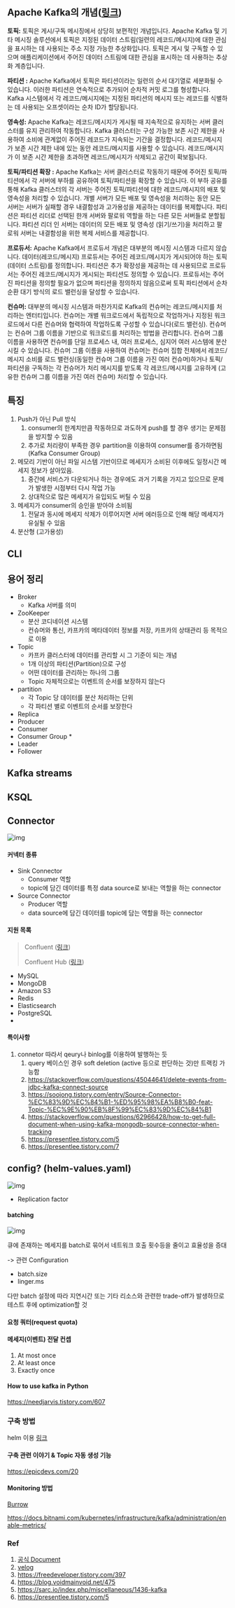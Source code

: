 ## Apache Kafka의 개념([링크](https://www.tibco.com/ko/reference-center/what-is-apache-kafka))



**토픽:** 토픽은 게시/구독 메시징에서 상당히 보편적인 개념입니다. Apache Kafka 및 기타 메시징 솔루션에서 토픽은 지정된 데이터 스트림(일련의 레코드/메시지)에 대한 관심을 표시하는 데 사용되는 주소 지정 가능한 추상화입니다. 토픽은 게시 및 구독할 수 있으며 애플리케이션에서 주어진 데이터 스트림에 대한 관심을 표시하는 데 사용하는 추상화 계층입니다.

**파티션 :** Apache Kafka에서 토픽은 파티션이라는 일련의 순서 대기열로 세분화될 수 있습니다. 이러한 파티션은 연속적으로 추가되어 순차적 커밋 로그를 형성합니다. Kafka 시스템에서 각 레코드/메시지에는 지정된 파티션의 메시지 또는 레코드를 식별하는 데 사용되는 오프셋이라는 순차 ID가 할당됩니다.

**영속성:** Apache Kafka는 레코드/메시지가 게시될 때 지속적으로 유지하는 서버 클러스터를 유지 관리하여 작동합니다. Kafka 클러스터는 구성 가능한 보존 시간 제한을 사용하여 소비에 관계없이 주어진 레코드가 지속되는 기간을 결정합니다. 레코드/메시지가 보존 시간 제한 내에 있는 동안 레코드/메시지를 사용할 수 있습니다. 레코드/메시지가 이 보존 시간 제한을 초과하면 레코드/메시지가 삭제되고 공간이 확보됩니다.

**토픽/파티션 확장 :** Apache Kafka는 서버 클러스터로 작동하기 때문에 주어진 토픽/파티션에서 각 서버에 부하를 공유하여 토픽/파티션을 확장할 수 있습니다. 이 부하 공유를 통해 Kafka 클러스터의 각 서버는 주어진 토픽/파티션에 대한 레코드/메시지의 배포 및 영속성을 처리할 수 있습니다. 개별 서버가 모든 배포 및 영속성을 처리하는 동안 모든 서버는 서버가 실패할 경우 내결함성과 고가용성을 제공하는 데이터를 복제합니다. 파티션은 파티션 리더로 선택된 한개 서버와 팔로워 역할을 하는 다른 모든 서버들로 분할됩니다. 파티션 리더 인 서버는 데이터의 모든 배포 및 영속성 (읽기/쓰기)을 처리하고 팔로워 서버는 내결함성을 위한 복제 서비스를 제공합니다.

**프로듀서:** Apache Kafka에서 프로듀서 개념은 대부분의 메시징 시스템과 다르지 않습니다. 데이터(레코드/메시지) 프로듀서는 주어진 레코드/메시지가 게시되어야 하는 토픽(데이터 스트림)를 정의합니다. 파티션은 추가 확장성을 제공하는 데 사용되므로 프로듀서는 주어진 레코드/메시지가 게시되는 파티션도 정의할 수 있습니다. 프로듀서는 주어진 파티션을 정의할 필요가 없으며 파티션을 정의하지 않음으로써 토픽 파티션에서 순차 순환 대기 방식의 로드 밸런싱을 달성할 수 있습니다.

**컨슈머:** 대부분의 메시징 시스템과 마찬가지로 Kafka의 컨슈머는 레코드/메시지를 처리하는 엔터티입니다. 컨슈머는 개별 워크로드에서 독립적으로 작업하거나 지정된 워크로드에서 다른 컨슈머와 협력하여 작업하도록 구성할 수 있습니다(로드 밸런싱). 컨슈머는 컨슈머 그룹 이름을 기반으로 워크로드를 처리하는 방법을 관리합니다. 컨슈머 그룹 이름을 사용하면 컨슈머를 단일 프로세스 내, 여러 프로세스, 심지어 여러 시스템에 분산시킬 수 있습니다. 컨슈머 그룹 이름을 사용하여 컨슈머는 컨슈머 집합 전체에서 레코드/메시지 소비를 로드 밸런싱(동일한 컨슈머 그룹 이름을 가진 여러 컨슈머)하거나 토픽/파티션을 구독하는 각 컨슈머가 처리 메시지를 받도록 각 레코드/메시지를 고유하게 (고유한 컨슈머 그룹 이름을 가진 여러 컨슈머) 처리할 수 있습니다.



## 특징

1. Push가 아닌 Pull 방식
   1. consumer의 한계치만큼 작동하므로 과도하게 push를 할 경우 생기는 문제점을 방지할 수 있음
   2. 추가로 처리량이 부족한 경우 partition을 이용하여 consumer를 증가하면됨(Kafka Consumer Group)
2. 메모리 기반이 아닌 파일 시스템 기반이므로 메세지가 소비된 이후에도 일정시간 메세지 정보가 살아있음.
   1. 중간에 서비스가 다운되거나 하는 경우에도 과거 기록을 가지고 있으므로 문제가 발생한 시점부터 다시 작업 가능
   2. 상대적으로 많은 메세지가 유입되도 버틸 수 있음
3. 메세지가 consumer의 승인을 받아야 소비됨
   1. 전달과 동시에 메세지 삭제가 이루어지면 서버 에러등으로 인해 해당 메세지가 유실될 수 있음
4. 분산형 (고가용성)



## CLI





## 용어 정리

* Broker
  * Kafka 서버를 의미
* ZooKeeper
  * 분산 코디네이션 시스템
  * 컨슈머와 통신, 카프카의 메타데이터 정보를 저장, 카프카의 상태관리 등 목적으로 이용
* Topic
  * 카프카 클러스터에 데이터를 관리할 시 그 기준이 되는 개념
  * 1개 이상의 파티션(Partition)으로 구성
  * 어떤 데이터를 관리하는 하나의 그룹
  * Topic 자체적으로는 이벤트의 순서를 보장하지 않는다 
* partition
  * 각 Topic 당 데이터를 분산 처리하는 단위
  * 각 파티션 별로 이벤트의 순서를 보장한다 
* Replica
* Producer
* Consumer
* Consumer Group
  * 
* Leader
* Follower





## Kafka streams





## KSQL





## Connector

![img](https://blog.kakaocdn.net/dn/cF4X3U/btrhVsFQhBK/uMAETh8q7SIPKPBdVjcfz0/img.png)

#### 커넥터 종류

* Sink Connector
  * Consumer 역할
  * topic에 담긴 데이터를 특정 data source로 보내는 역할을 하는 connector
* Source Connector
  * Producer 역할
  * data source에 담긴 데이터를 topic에 담는 역할을 하는 connector



#### 지원 목록

> Confluent ([링크](https://www.confluent.io/product/confluent-connectors/?utm_medium=sem&utm_source=google&utm_campaign=ch.sem_br.nonbrand_tp.prs_tgt.kafka-connectors_mt.mbm_rgn.apac_lng.eng_dv.all_con.kafka-connectors&utm_term=%2Bkafka%20%2Bconnector&creative=&device=c&placement=&gclid=CjwKCAjw5s6WBhA4EiwACGncZSdMmVKLpOkwwHaaAI9amznnuhigrv1fZ6PWJyCt2cOD-yKcOEBx9BoCQQ4QAvD_BwE))
>
> Confluent Hub ([링크](https://www.confluent.io/hub/))

* MySQL
* MongoDB
* Amazon S3
* Redis
* Elasticsearch
* PostgreSQL
* 



#### 특이사항

1. connetor 따라서 qeury나 binlog를 이용하여 발행하는 듯
   1. query 베이스인 경우 soft deletion (active 등으로 판단하는 것)만 트랙킹 가능함
   2. https://stackoverflow.com/questions/45044641/delete-events-from-jdbc-kafka-connect-source
   3. https://soojong.tistory.com/entry/Source-Connector-%EC%83%9D%EC%84%B1-%ED%95%98%EA%B8%B0-feat-Topic-%EC%9E%90%EB%8F%99%EC%83%9D%EC%84%B1
   4. https://stackoverflow.com/questions/62966428/how-to-get-full-document-when-using-kafka-mongodb-source-connector-when-tracking
   5. https://presentlee.tistory.com/5
   6. https://presentlee.tistory.com/7





## config? (helm-values.yaml)

![img](https://velog.velcdn.com/images%2Fhyeondev%2Fpost%2Fe1919472-63ec-4846-8230-abce247e5489%2Fimg%20(1).png)

* Replication factor











#### batching

![img](https://miro.medium.com/max/1155/0*qKEVr3lpoCGWlgsY.png)

큐에 존재하는 메세지를 batch로 묶어서 네트워크 호출 횟수등을 줄이고 효율성을 증대

-> 관련 Configuration

* batch.size
* linger.ms

다만 batch 설정에 따라 지연시간 또는 기타 리소스와 관련한 trade-off가 발생하므로 테스트 후에 optimization할 것



#### 요청 쿼터(request quota)





#### 메세지(이벤트) 전달 컨셉

1. At most once
2. At least once
3. Exactly once





#### How to use kafka in Python

https://needjarvis.tistory.com/607



### 구축 방법

helm 이용 [링크](https://blog.advenoh.pe.kr/cloud/%ED%97%AC%EB%A6%84%EC%9C%BC%EB%A1%9C-Kafka-%EC%84%A4%EC%B9%98%ED%95%98%EA%B8%B0/) 



#### 구축 관련 이야기 & Topic 자동 생성 기능

https://epicdevs.com/20



#### Monitoring 방법

[Burrow](https://engineering.linkedin.com/apache-kafka/burrow-kafka-consumer-monitoring-reinvented)

https://docs.bitnami.com/kubernetes/infrastructure/kafka/administration/enable-metrics/





### Ref

1. [공식 Document](https://kafka.apache.org/documentation)
2. [velog](https://velog.io/@jaehyeong/Apache-Kafka%EC%95%84%ED%8C%8C%EC%B9%98-%EC%B9%B4%ED%94%84%EC%B9%B4%EB%9E%80-%EB%AC%B4%EC%97%87%EC%9D%B8%EA%B0%80)
3. https://freedeveloper.tistory.com/397
4. https://blog.voidmainvoid.net/475
5. https://sarc.io/index.php/miscellaneous/1436-kafka
6. https://presentlee.tistory.com/5